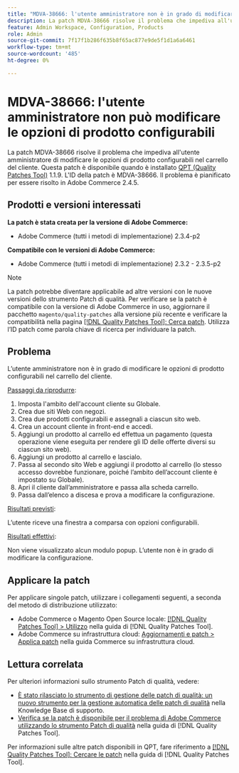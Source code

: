 ```yaml
---
title: "MDVA-38666: l'utente amministratore non è in grado di modificare le opzioni di prodotto configurabili"
description: La patch MDVA-38666 risolve il problema che impediva all'utente amministratore di modificare le opzioni di prodotto configurabili nel carrello del cliente. Questa patch è disponibile quando è installato [Quality Patches Tool (QPT)](https://experienceleague.adobe.com/it/docs/commerce-knowledge-base/kb/announcements/commerce-announcements/magento-quality-patches-released-new-tool-to-self-serve-quality-patches) 1.1.9. L'ID della patch è MDVA-38666. Il problema è pianificato per essere risolto in Adobe Commerce 2.4.5.
feature: Admin Workspace, Configuration, Products
role: Admin
source-git-commit: 7f17f1b286f635b8f65ac877e9de5f1d1a6a6461
workflow-type: tm+mt
source-wordcount: '485'
ht-degree: 0%

---
```


# MDVA-38666: l&#39;utente amministratore non può modificare le opzioni di prodotto configurabili

La patch MDVA-38666 risolve il problema che impediva all&#39;utente amministratore di modificare le opzioni di prodotto configurabili nel carrello del cliente. Questa patch è disponibile quando è installato [QPT (Quality Patches Tool)](https://experienceleague.adobe.com/it/docs/commerce-knowledge-base/kb/announcements/commerce-announcements/magento-quality-patches-released-new-tool-to-self-serve-quality-patches) 1.1.9. L&#39;ID della patch è MDVA-38666. Il problema è pianificato per essere risolto in Adobe Commerce 2.4.5.

## Prodotti e versioni interessati

**La patch è stata creata per la versione di Adobe Commerce:**

* Adobe Commerce (tutti i metodi di implementazione) 2.3.4-p2

**Compatibile con le versioni di Adobe Commerce:**

* Adobe Commerce (tutti i metodi di implementazione) 2.3.2 - 2.3.5-p2

>[!NOTE]
>
>La patch potrebbe diventare applicabile ad altre versioni con le nuove versioni dello strumento Patch di qualità. Per verificare se la patch è compatibile con la versione di Adobe Commerce in uso, aggiornare il pacchetto `magento/quality-patches` alla versione più recente e verificare la compatibilità nella pagina [[!DNL Quality Patches Tool]: Cerca patch](https://experienceleague.adobe.com/it/docs/commerce-knowledge-base/kb/announcements/commerce-announcements/magento-quality-patches-released-new-tool-to-self-serve-quality-patches). Utilizza l’ID patch come parola chiave di ricerca per individuare la patch.

## Problema

L’utente amministratore non è in grado di modificare le opzioni di prodotto configurabili nel carrello del cliente.

<u>Passaggi da riprodurre</u>:

1. Imposta l&#39;ambito dell&#39;account cliente su Globale.
1. Crea due siti Web con negozi.
1. Crea due prodotti configurabili e assegnali a ciascun sito web.
1. Crea un account cliente in front-end e accedi.
1. Aggiungi un prodotto al carrello ed effettua un pagamento (questa operazione viene eseguita per rendere gli ID delle offerte diversi su ciascun sito web).
1. Aggiungi un prodotto al carrello e lascialo.
1. Passa al secondo sito Web e aggiungi il prodotto al carrello (lo stesso accesso dovrebbe funzionare, poiché l’ambito dell’account cliente è impostato su Globale).
1. Apri il cliente dall’amministratore e passa alla scheda carrello.
1. Passa dall’elenco a discesa e prova a modificare la configurazione.

<u>Risultati previsti</u>:

L’utente riceve una finestra a comparsa con opzioni configurabili.

<u>Risultati effettivi</u>:

Non viene visualizzato alcun modulo popup. L’utente non è in grado di modificare la configurazione.

## Applicare la patch

Per applicare singole patch, utilizzare i collegamenti seguenti, a seconda del metodo di distribuzione utilizzato:

* Adobe Commerce o Magento Open Source locale: [[!DNL Quality Patches Tool] > Utilizzo](/help/tools/quality-patches-tool/usage.md) nella guida di [!DNL Quality Patches Tool].
* Adobe Commerce su infrastruttura cloud: [Aggiornamenti e patch > Applica patch](https://experienceleague.adobe.com/docs/commerce-cloud-service/user-guide/develop/upgrade/apply-patches.html?lang=it) nella guida Commerce su infrastruttura cloud.

## Lettura correlata

Per ulteriori informazioni sullo strumento Patch di qualità, vedere:

* [È stato rilasciato lo strumento di gestione delle patch di qualità: un nuovo strumento per la gestione automatica delle patch di qualità](https://experienceleague.adobe.com/it/docs/commerce-knowledge-base/kb/announcements/commerce-announcements/magento-quality-patches-released-new-tool-to-self-serve-quality-patches) nella Knowledge Base di supporto.
* [Verifica se la patch è disponibile per il problema di Adobe Commerce utilizzando lo strumento Patch di qualità](/help/tools/quality-patches-tool/patches-available-in-qpt/check-patch-for-magento-issue-with-magento-quality-patches.md) nella guida di [!DNL Quality Patches Tool].

Per informazioni sulle altre patch disponibili in QPT, fare riferimento a [[!DNL Quality Patches Tool]: Cercare le patch](https://experienceleague.adobe.com/tools/commerce-quality-patches/index.html?lang=it) nella guida di [!DNL Quality Patches Tool].
